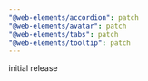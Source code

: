 ```yaml
---
"@web-elements/accordion": patch
"@web-elements/avatar": patch
"@web-elements/tabs": patch
"@web-elements/tooltip": patch
---
```


initial release
